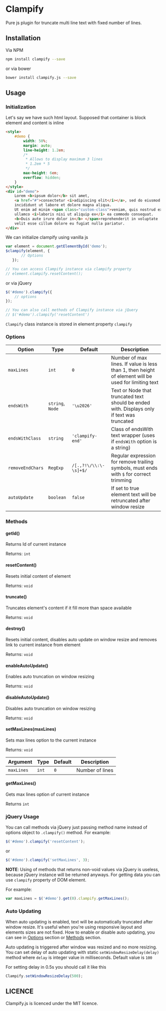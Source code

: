 # Clampify

Pure js plugin for truncate multi line text with fixed number of lines.

## Installation

Via NPM
```bash
npm install clampify --save
```
or via bower
```bash
bower install clampify.js --save
```

## Usage

### Initialization
Let's say we have such html layout. Supposed that container is block element and content is inline
```html
<style>
    #demo {
        width: 50%;
        margin: auto;
        line-height: 1.2em;
        /* 
         * Allows to display maximum 3 lines
         * 1.2em * 5
         */
        max-height: 6em;
        overflow: hidden;
    }
</style>
<div id="demo">
    Lorem <b>ipsum dolor</b> sit amet, 
    <a href="#">consectetur <i>adipiscing elit</i></a>, sed do eiusmod tempor 
    incididunt ut labore et dolore magna aliqua. 
    Ut enim ad minim <span class="custom-class">veniam, quis nostrud exercitation 
    ullamco <i>laboris nisi ut aliquip ex</i> ea commodo consequat. 
    <b>Duis aute irure dolor in</b> </span>reprehenderit in voluptate 
    velit esse cillum dolore eu fugiat nulla pariatur.
</div>
```

We can initialize clampify using vanilla js

```javascript
var element = document.getElementById('demo');
$clampify(element, {
       // Options
   });

// You can access Clampify instance via clampify property
// element.clampify.resetContent();
```

or via jQuery
```javascript
$('#demo').clampify({
    // options
});

// You can also call methods of Clampify instance via jQuery
// $('#demo').clampify('resetContent')
```

`Clampify` class instance is stored in element property `clampify`

### Options

Option | Type | Default | Description
------ | ---- | ------- | -----------
`maxLines` | `int` | `0` | Number of max lines. If value is less than 1, then height of element will be used for limiting text
`endsWith` | `string`, `Node` | `'\u2026'` | Text or Node that truncated text should be ended with. Displays only if text was truncated
`endsWithClass` | `string` | `'clampify-end'` | Class of endsWith text wrapper (uses if `endsWith` option is a string)
`removeEndChars` | `RegExp` | `/[.,?!\/\\:\-\s]+$/` | Regular expression for remove trailing symbols, must ends with `$` for correct trimming
`autoUpdate` | `boolean` | `false` | If set to true element text will be retruncated after window resize

### Methods

#### getId()
Returns Id of current instance

Returns: `int`

#### resetContent()
Resets initial content of element

Returns: `void`

#### truncate()
Truncates element's content if it fill more than space available

Returns: `void`

#### destroy()
Resets initial content, disables auto update on window resize and removes link to current instance from element

Returns: `void`

#### enableAutoUpdate()
Enables auto truncation on window resizing

Returns: `void`

#### disableAutoUpdate()
Disables auto truncation on window resizing

Returns: `void`

#### setMaxLines(maxLines)
Sets max lines option to the current instance

Returns: `void`

Argument | Type | Default | Description
-------- | ---- | ------- | -----------
`maxLines` | `int` | `0` | Number of lines

#### getMaxLines()
Gets max lines option of current instance

Returns `int`

### jQuery Usage
You can call methods via jQuery just passing method name instead of options object to `.clampify()` method.
For example:
```javascript
$('#demo').clampify('resetContent');
```
or
```javascript
$('#demo').clampify('setMaxLines', 3);
```

**NOTE**: Using of methods that returns non-void values via jQuery is useless, because jQuery instance will be returned anyways.
For getting data you can use `clampify` property of DOM element.

For example:
```javascript
var maxLines = $('#demo').get(0).clampify.getMaxLines();
```

### Auto Updating
When auto updating is enabled, text will be automatically truncated after window resize. It's useful when you're using responsive layout and elements sizes are not fixed. 
How to enable or disable auto updating, you can see in [Options](#options) section or [Methods](#methods) section.

Auto updating is triggered after window was resized and no more resizing. You can set delay of auto updating with static `setWindowResizeDelay(delay)` method where `delay` is integer value in milliseconds. Default value is `100`

For setting delay in 0.5s you should call it like this
```javascript
Clampify.setWindowResizeDelay(500);
```

## LICENCE
Clampify.js is licenced under the MIT licence.